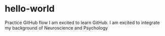 # hello-world
Practice GitHub flow
I am excited to learn GitHub. I am excited to integrate my background of Neuroscience and Psychology
